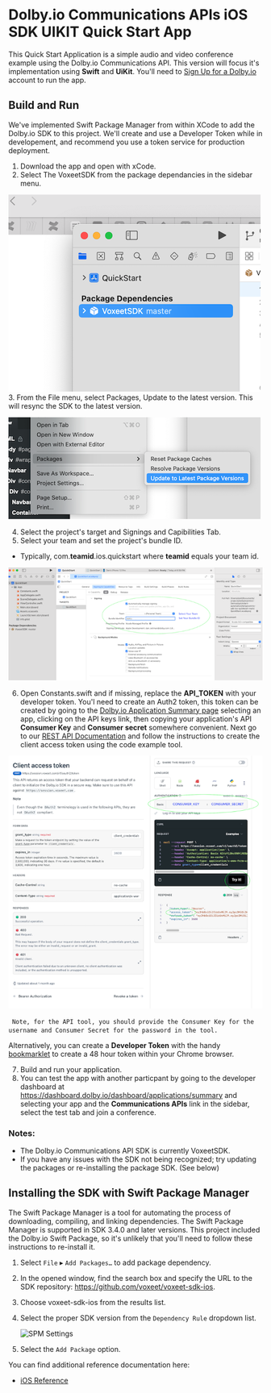 # Dolby.io Communications APIs iOS SDK UIKIT Quick Start App
This Quick Start Application is a simple audio and video conference example using the Dolby.io Communications API. This version will focus it's implementation using **Swift** and **UiKit**.  You'll need to [Sign Up for a Dolby.io](https://www.dolby.io/signup) account to run the app. 
## Build and Run
We've implemented Swift Package Manager from within XCode to add the Dolby.io SDK to this project.  We'll create and use a Developer Token while in developement, and recommend you use a token service for production deployment. 

1. Download the app and open with xCode.
2. Select The VoxeetSDK from the package dependancies in the sidebar menu.

![Select the SDK](./wiki/wiki-select-sdk.png)
3. From the File menu, select Packages, Update to the latest version. This will resync the SDK to the latest version.
  
 ![Select the SDK](./wiki/wiki-update-pkg.png)

4. Select the project's target and Signings and Capibilities Tab.
5. Select your team and set the project's bundle ID.
  - Typically, com.**teamid**.ios.quickstart where **teamid** equals your team id.

![Xcode Build Setting](./wiki/wiki-quickstart-bundleid.png)

6. Open Constants.swift and if missing, replace the **API_TOKEN** with your developer token.  You'l need to create an Auth2 token, this token can be created by going to the [Dolby.io Application Summary page](https://dashboard.dolby.io) selecting an app, clicking on the API keys link, then copying your application's API **Consumer Key** and **Consumer secret** somewhere convenient.  Next go to our [REST API Documentation](https://docs.dolby.io/communications-apis/reference/get-client-access-token) and follow the instructions to create the client access token using the code example tool. 

![Xcode Build Setting](./wiki/wiki-access-token.png)


  ``` Note, for the API tool, you should provide the Consumer Key for the username and Consumer Secret for the password in the tool.```        
  
Alternatively, you can create a **Developer Token** with the handy [bookmarklet](https://developer-token-dolbyio.netlify.app) to create a 48 hour token within your Chrome browser.
  
  
7. Build and run your application.
8. You can test the app with another particpant by going to the developer dashboard at https://dashboard.dolby.io/dashboard/applications/summary and selecting your app and the **Communications APIs** link in the sidebar, select the test tab and join a conference.

### Notes:
- The Dolby.io Communications API SDK is currently VoxeetSDK. 
- If you have any issues with the SDK not being recognized; try updating the packages or re-installing the package SDK. (See below)

 
## Installing the SDK with Swift Package Manager

The Swift Package Manager is a tool for automating the process of downloading, compiling, and linking dependencies. The Swift Package Manager is supported in SDK 3.4.0 and later versions. This project included the Dolby.io Swift Package, so it's unlikely that you'll need to follow these instructions to re-install it. 

1. Select `File` ▸ `Add Packages…` to add package dependency.

2. In the opened window, find the search box and specify the URL to the SDK repository: https://github.com/voxeet/voxeet-sdk-ios.

3. Choose voxeet-sdk-ios from the results list.

4. Select the proper SDK version from the `Dependency Rule` dropdown list.
   
    ![SPM Settings](./wiki/wiki-spm-install.png)

5. Select the `Add Package` option.

You can find additional reference documentation here:
- [iOS Reference](https://docs.dolby.io/communications/docs/ios-client-sdk-voxeetsdk)